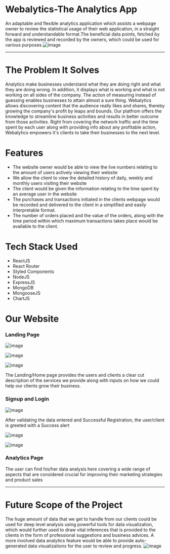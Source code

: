# Webalytics-The Analytics App
An adaptable and flexible analytics application which assists a webpage owner to review the statistical usage of their web application, in a straight forward and understandable format.The beneficial data points, fetched by the app is reviewed and recorded by the owners, which could be used for various purposes.![image](https://user-images.githubusercontent.com/89332177/193409477-df50e39f-1f6c-4a12-9d51-bf023c32961d.png)

---

# The Problem It Solves
Analytics make businesses understand what they are doing right and what they are doing wrong. In addition, it displays what is working and what is not working on all sides of the company. The action of measuring instead of guessing enables businesses to attain almost a sure thing. Webalytics allows discovering content that the audience really likes and shares, thereby growing the company's profit by leaps and bounds. Our platfrom offers the knowledge to streamline business activities and results in better outcome from those activities. Right from covering the network traffic and the time spent by each user along with providing info about any profitable action, Webalytics empowers it's clients to take their businesses to the next level. 

# Features

-  The website owner would be able to view the live numbers relating to the amount of users actively viewing their website
-  We allow the client to view the detailed history of daily, weekly and monthly users visiting their website
-  The client would be given the information relating to the time spent by an average user in the website
-  The purchases and transactions initiated in the clients webpage would be recorded and delivered to the client in a simplified and easily interpretable format.
-  The number of orders placed and the value of the orders, along with the time period within which maximum transactions takes place would be available to the client.

# Tech Stack Used

-  ReactJS
-  React Router
-  Styled Components
-  NodeJS
-  ExpressJS
-  MongoDB
-  MongooseJS
-  ChartJS

# Our Website

### Landing Page
![image](https://user-images.githubusercontent.com/89332177/193411344-1a129db6-9ac4-4d92-9252-5a9c9deb3fb7.png)

![image](https://user-images.githubusercontent.com/89332177/193411358-d5e529bf-cd3e-44a4-8bf3-a0e11e65eec0.png)

![image](https://user-images.githubusercontent.com/89332177/193411382-04953e14-c414-4f5e-90e7-13e338e4afe7.png)

The Landing/Home page provides the users and clients a clear cut description of the services we provide along with inputs on how we could help our clients grow their business.

### Signup and Login

![image](https://user-images.githubusercontent.com/89332177/193412162-fb741872-fb1d-4b38-8447-fc5ca45f4b61.png)

After validating the data entered and Successful Registration, the user/client is greeted with a Success alert

![image](https://user-images.githubusercontent.com/89332177/193412477-fb0c9e53-abcc-493c-a85b-b207b422e4f4.png)

![image](https://user-images.githubusercontent.com/89332177/193412926-f12f4bee-8d6a-42f7-af9f-0fa9b703b2ee.png)

### Analytics Page

The user can find his/her data analysis here covering a wide range of aspects that are considered crucial for improving their marketing strategies and product sales

---

# Future Scope of the Project

The huge amount of data that we get to handle from our clients could be used for deep level analysis using powerful tools for data visualization, which would further used to draw vital inferences that is provided to the clients in the form of professional suggestions and business advices. A more involved data analytics feature would be able to provide auto-generated data visualizations for the user to review and progress.
![image](https://user-images.githubusercontent.com/89332177/193412983-6b9fb395-13ea-4136-8b17-e88779addd04.png)
